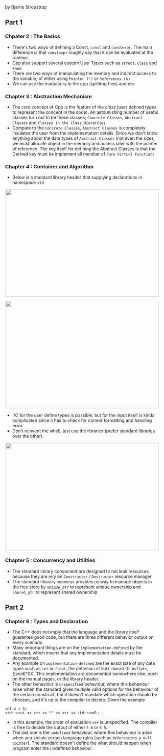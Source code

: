 by Bjarne Stroustrup

## Part 1
### Chpater 2 : The Basics
+ There's two ways of defining a Const, `const` and `constexpr`. The main difference is that `constexpr` roughly say that it can be evaluated at the runtime.
+ Cpp also support several custom User Types such as `struct`, `class` and `enum`.
+ There are two ways of manipulating the memory and indirect access to the variable, of either using `Pointer (*)` or `References (&)`
+ We can use the modulariry in the cpp (splititng files) and etc.

### Chapter 3 : Abstraction Mechanism
+ The core concept of Cpp is the feature of the _class_ (user defined types to represent the concept in the code). An astounishing number of useful classes turn out to be these classes; `Concrete Classes`, `Abstract Classes` and `Classes in the Class Hierarcies`
+ Compare to the `Concrete Classes`, `Abstract Classes` is completely insulates the user from the implementation details. Since we don't know anything about the data types of `Abstract Classes` (not even the size), we must allocate object in the memory and access later with the pointer of reference. The key itself for defining the Abstract Classes is that the Derived key must be implement all member of `Pure Virtual Functions`

### Chapter 4 : Container and Algorithm
+ Below is a standard library header that supplying declarations in namespace `std`
<p align="center">
    <img width="500" height="350" src="https://github.com/Xenoare/book-notes/assets/67181778/b85f93ee-88b6-4b09-9a7f-54b0ec1552c1">
</p>
<p align="center">
    <img width="500" height="350" src="https://github.com/Xenoare/book-notes/assets/67181778/6991303a-259b-4cee-ba23-3259ecff067b">
</p>

+ I/O for the user define types is possible, but for the input itself is kinda complicated since it has to check for correct formatting and handling error.
+ Don't reinvent the whell, just use the libraries (prefer standard libraries over the other).
<p align="center">
    <img width="500" height="350" src="https://github.com/Xenoare/book-notes/assets/67181778/130c07ce-1aa6-4786-b0e2-c4ef777270fe">
</p>

### Chapter 5 : Concurrency and Utilities
+ The standard library component are designed to not leak resources, because they are rely on `Constructor` / `Destructor` resource manager.
+ The standard libarary `<memory>` provides us way to manage objects in the free store by `unique_ptr` to represent unique ownership and `shared_ptr` to represent shared ownership

## Part 2
### Chapter 6 :  Types and Declaration
+ The C++ does not imply that the language and the library itself guarentee good code, but there are three different behavior output on every scenario.
+ Many important things are on the `implementation-defined` by the standard, which means that any implementation details must be documented.
+ Any example on `implementation-defined` are the exact size of any data types such as `int` or `float`, the definition of `NULL` macro (0, `nullptr`, ((void)*0)). This implementation are documented somewhere else, such on the manual pages, or the library header.
+ The other behaviour is `unspecified` behaviour, where this behaviour arise when the standard gives multiple valid options for the behaviour of the certain construct, but it doesn't mandate which operation should be choosen, and it's up to the compiler to decide. Given the example
```
int x = 5;
std::cout << x++ << "" << x++ << std::endl;
```

+ In this example, the order of evaluation `x++` is unspecified. The compiler is free to decide the output of either `5 6` or `6 5`.
+ The last one is the `undefined` behaviour, where this behaviour is arise when you violate certain language rules (such as `deferencing a null pointer`). The standard doesn't define the what should happen when program enter the undefined behaviour.
